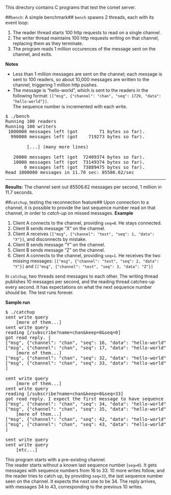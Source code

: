 This directory contains C programs that test the comet server.

##`bench`: A simple benchmark##
`bench` spawns 2 threads, each with its event loop:

1. The reader thread starts 100 http requests to read on a single channel.
2. The writer thread maintains 100 http requests writing on that channel, replacing them as they terminate.
3. The program reads 1 million occurences of the message sent on the channel, and exits.

**Notes**

* Less than 1 million messages are sent on the channel; each message is sent to 100 readers, so about 10,000 messages are written to the channel, triggering 1 million http pushes.
* The message is “hello-world”, which is sent to the readers in the following format:
`[["msg", {"channel": "chan", "seq": 1729, "data": "hello-world"}]`.  
The sequence number is incremented with each write.
<pre>
$ ./bench
Running 100 readers
Running 100 writers
 1000000 messages left (got        71 bytes so far).
  990000 messages left (got    719273 bytes so far).

		[...] (many more lines)

   20000 messages left (got  72409374 bytes so far).
   10000 messages left (got  73149374 bytes so far).
       0 messages left (got  73889475 bytes so far).
Read 1000000 messages in 11.70 sec: 85506.62/sec
</pre>


-------------------
**Results:** The channel sent out 85506.62 messages per second, 1 million in 11.7 seconds.


##`catchup`, testing the reconnection feature##
Upon connection to a channel, it is possible to provide the last sequence number read on that channel, in order to *catch-up* on missed messages.
**Example**

1. Client A connects to the channel, providing `seq=0`. He stays connected.
2. Client B sends message “X” on the channel.
3. Client A receives `[["msg", {"channel": "test", "seq": 1, "data": "X"}]`, and disconnects by mistake.
4. Client B sends message “Y” on the channel.
5. Client B sends message “Z” on the channel.
6. Client A connects to the channel, providing `seq=1`. He receives the two missing messages:
`[["msg", {"channel": "test", "seq": 2, "data": "Y"}]` and `[["msg", {"channel": "test", "seq": 3, "data": "Z"}]`

In `catchup`, two threads send messages to each other. The writing thread publishes 10 messages per second, and the reading thread catches-up every second. It has expectations on what the next sequence number should be.
The test runs forever.

**Sample run**
<pre>
$ ./catchup 
sent write query
	[more of them...]
sent write query
reading [/subscribe?name=chan&keep=0&seq=0]
got read reply. [
["msg", {"channel": "chan", "seq": 16, "data": "hello-world"}]
["msg", {"channel": "chan", "seq": 17, "data": "hello-world"}]
	[more of them...]
["msg", {"channel": "chan", "seq": 32, "data": "hello-world"}]
["msg", {"channel": "chan", "seq": 33, "data": "hello-world"}]
]

sent write query
	[more of them...]
sent write query
reading [/subscribe?name=chan&keep=0&seq=33]
got read reply. I expect the first message to have sequence number 34. [
["msg", {"channel": "chan", "seq": 34, "data": "hello-world"}]
["msg", {"channel": "chan", "seq": 35, "data": "hello-world"}]
	[more of them...]
["msg", {"channel": "chan", "seq": 42, "data": "hello-world"}]
["msg", {"channel": "chan", "seq": 43, "data": "hello-world"}]
]

sent write query
sent write query
	[etc...]
</pre>
This program starts with a pre-existing channel.  
The reader starts without a known last sequence number (`seq=0`). It gets messages with sequence numbers from 16 to 33.
10 more writes follow, and the reader tries to catch up, by providing `seq=33`, the last sequence number seen on the channel. It expects the next one to be 34. The reply arrives, with messages 34 to 43, corresponding to the previous 10 writes.
